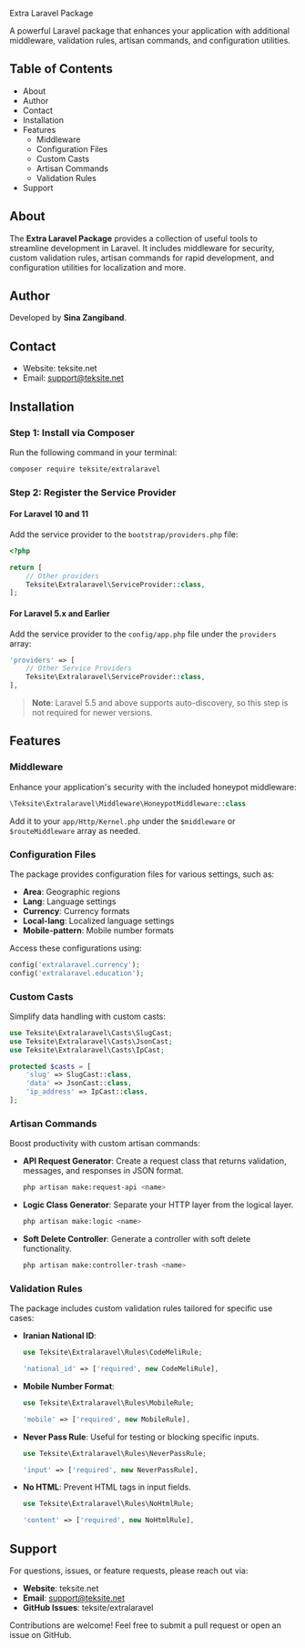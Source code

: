 Extra Laravel Package

A powerful Laravel package that enhances your application with additional middleware, validation rules, artisan commands, and configuration utilities.

## Table of Contents

- About
- Author
- Contact
- Installation
- Features
    - Middleware
    - Configuration Files
    - Custom Casts
    - Artisan Commands
    - Validation Rules
- Support

## About

The **Extra Laravel Package** provides a collection of useful tools to streamline development in Laravel. It includes middleware for security, custom validation rules, artisan commands for rapid development, and configuration utilities for localization and more.

## Author

Developed by **Sina Zangiband**.

## Contact

- Website: teksite.net
- Email: support@teksite.net

## Installation

### Step 1: Install via Composer

Run the following command in your terminal:

```bash
composer require teksite/extralaravel
```

### Step 2: Register the Service Provider

#### For Laravel 10 and 11

Add the service provider to the `bootstrap/providers.php` file:

```php
<?php

return [
    // Other providers
    Teksite\Extralaravel\ServiceProvider::class,
];
```

#### For Laravel 5.x and Earlier

Add the service provider to the `config/app.php` file under the `providers` array:

```php
'providers' => [
    // Other Service Providers
    Teksite\Extralaravel\ServiceProvider::class,
],
```

> **Note**: Laravel 5.5 and above supports auto-discovery, so this step is not required for newer versions.

## Features

### Middleware

Enhance your application's security with the included honeypot middleware:

```php
\Teksite\Extralaravel\Middleware\HoneypotMiddleware::class
```

Add it to your `app/Http/Kernel.php` under the `$middleware` or `$routeMiddleware` array as needed.

### Configuration Files

The package provides configuration files for various settings, such as:

- **Area**: Geographic regions
- **Lang**: Language settings
- **Currency**: Currency formats
- **Local-lang**: Localized language settings
- **Mobile-pattern**: Mobile number formats

Access these configurations using:

```php
config('extralaravel.currency');
config('extralaravel.education');
```

### Custom Casts

Simplify data handling with custom casts:

```php
use Teksite\Extralaravel\Casts\SlugCast;
use Teksite\Extralaravel\Casts\JsonCast;
use Teksite\Extralaravel\Casts\IpCast;

protected $casts = [
    'slug' => SlugCast::class,
    'data' => JsonCast::class,
    'ip_address' => IpCast::class,
];
```

### Artisan Commands

Boost productivity with custom artisan commands:

- **API Request Generator**: Create a request class that returns validation, messages, and responses in JSON format.

  ```bash
  php artisan make:request-api <name>
  ```

- **Logic Class Generator**: Separate your HTTP layer from the logical layer.

  ```bash
  php artisan make:logic <name>
  ```

- **Soft Delete Controller**: Generate a controller with soft delete functionality.

  ```bash
  php artisan make:controller-trash <name>
  ```

### Validation Rules

The package includes custom validation rules tailored for specific use cases:

- **Iranian National ID**:

  ```php
  use Teksite\Extralaravel\Rules\CodeMeliRule;
  
  'national_id' => ['required', new CodeMeliRule],
  ```

- **Mobile Number Format**:

  ```php
  use Teksite\Extralaravel\Rules\MobileRule;
  
  'mobile' => ['required', new MobileRule],
  ```

- **Never Pass Rule**: Useful for testing or blocking specific inputs.

  ```php
  use Teksite\Extralaravel\Rules\NeverPassRule;
  
  'input' => ['required', new NeverPassRule],
  ```

- **No HTML**: Prevent HTML tags in input fields.

  ```php
  use Teksite\Extralaravel\Rules\NoHtmlRule;
  
  'content' => ['required', new NoHtmlRule],
  ```

## Support

For questions, issues, or feature requests, please reach out via:

- **Website**: teksite.net
- **Email**: support@teksite.net
- **GitHub Issues**: teksite/extralaravel

Contributions are welcome! Feel free to submit a pull request or open an issue on GitHub.
